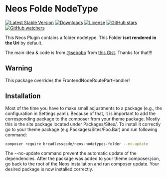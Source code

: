 # Neos Folde NodeType
[![Latest Stable Version](https://poser.pugx.org/breadlesscode/neos-nodetypes-folder/v/stable)](https://packagist.org/packages/breadlesscode/neos-nodetypes-folder)
[![Downloads](https://img.shields.io/packagist/dt/breadlesscode/neos-nodetypes-folder.svg)](https://packagist.org/packages/breadlesscode/neos-nodetypes-folder)
[![License](https://img.shields.io/github/license/breadlesscode/neos-nodetypes-folder.svg)](LICENSE)
[![GitHub stars](https://img.shields.io/github/stars/breadlesscode/neos-nodetypes-folder.svg?style=social&label=Stars)](https://github.com/breadlesscode/neos-nodetypes-folder/stargazers)
[![GitHub watchers](https://img.shields.io/github/watchers/breadlesscode/neos-nodetypes-folder.svg?style=social&label=Watch)](https://github.com/breadlesscode/neos-nodetypes-folder/subscription)

This Neos Plugin contains a folder nodetype. This Folder **isnt rendered in the Uri** by default.

The main idea & code is from [@sebobo](https://gist.github.com/Sebobo) from [this Gist](https://gist.github.com/Sebobo/7b12f8e46778321f7b1b02d4b9aaad85). Thanks for that!!!

## Warning

This package overrides the FrontendNodeRoutePartHandler!

## Installation
Most of the time you have to make small adjustments to a package (e.g., the configuration in Settings.yaml). Because of that, it is important to add the corresponding package to the composer from your theme package. Mostly this is the site package located under Packages/Sites/. To install it correctly go to your theme package (e.g.Packages/Sites/Foo.Bar) and run following command:

```bash
composer require breadlesscode/neos-nodetypes-folder --no-update
```

The --no-update command prevent the automatic update of the dependencies. After the package was added to your theme composer.json, go back to the root of the Neos installation and run composer update. Your desired package is now installed correctly.
